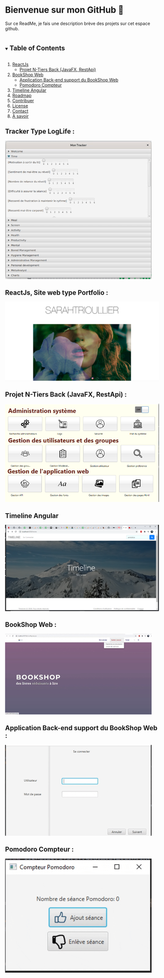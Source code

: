 # Bienvenue sur mon GitHub 👋

<!--
**Charlene19/Charlene19** is a ✨ _special_ ✨ repository because its `README.md` (this file) appears on your GitHub profile.

Here are some ideas to get you started:

- 🔭 I’m currently working on ...
- 🌱 I’m currently learning ...
- 👯 I’m looking to collaborate on ...
- 🤔 I’m looking for help with ...
- 💬 Ask me about ...
- 📫 How to reach me: ...
- 😄 Pronouns: ...
- ⚡ Fun fact: ...
-->

Sur ce ReadMe, je fais une description brève des projets sur cet espace github. 

<details open="open">
  <summary><h2 style="display: inline-block">Table of Contents</h2></summary>
  <ol>
    <li>
      <a href="#ReactJs, Site web type Portfolio">ReactJs</a>
      <ul>
        <li><a href="#Projet N-Tiers Back (JavaFX, RestApi)">Projet N-Tiers Back (JavaFX, RestApi)</a></li>
      </ul>
    </li>
    <li>
      <a href="#BookShop Web">BookShop Web</a>
      <ul>
        <li><a href="#Application Back-end support du BookShop Web">Application Back-end support du BookShop Web</a></li>
        <li><a href="#Pomodoro Compteur">Pomodoro Compteur</a></li>
      </ul>
    </li>
    <li><a href="#Timeline Angular">Timeline Angular</a></li>
    <li><a href="#roadmap">Roadmap</a></li>
    <li><a href="#contributing">Contribuer</a></li>
    <li><a href="#license">License</a></li>
    <li><a href="#contact">Contact</a></li>
    <li><a href="#acknowledgements">À savoir</a></li>
  </ol>
</details>

## Tracker Type LogLife :

![tracker](PortFolio/trackerGif.gif)

## ReactJs, Site web type Portfolio : 

![SarahProject](PortFolio/respInit.png)

## Projet N-Tiers Back (JavaFX, RestApi) : 

![TImelineBac](PortFolio/accueilBack.png)

## Timeline Angular

![TImelineBac](PortFolio/timeline.png)

## BookShop Web : 

![BookShop web](PortFolio/Animated%20GIF-downsized_large.gif)

## Application Back-end support du BookShop Web : 

![BookShop Back-End](PortFolio/bACKbs.gif)

## Pomodoro Compteur : 

![Pomodoro Compteur](PortFolio/Animated%20GIF-downsized.gif)


